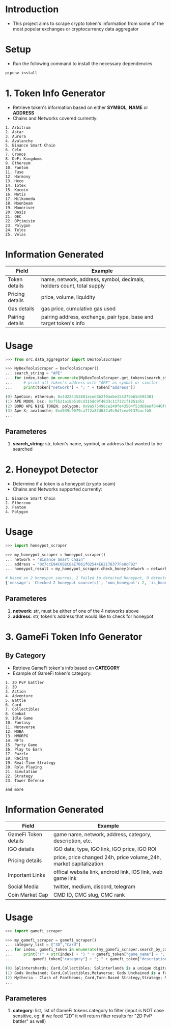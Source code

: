 # **Introduction**
- This project aims to scrape crypto token's information from some of the most popular exchanges or cryptocurrency data aggregator

# **Setup**
- Run the following command to install the necessary dependencies
```python
pipenv install
```

# **1. Token Info Generator**
- Retrieve token's information based on either **SYMBOL**, **NAME** or **ADDRESS**
- Chains and Networks covered currently:
```
1. Arbitrum
2. Astar
3. Aurora
4. Avalanche
5. Binance Smart Chain
6. Celo
7. Cronos
8. DeFi Kingdoms
9. Ethereum
10. Fantom
11. Fuse
12. Harmony
13. Heco
14. Iotex
15. Kucoin
16. Metis
17. Milkomeda
18. Moonbeam
19. Moonriver
20. Oasis
21. OEC
22. OPtimisim
23. Polygon
24. Telos
25. Velas
```
# **Information Generated**

| Field             | Example                                                               |
|-------------------|-----------------------------------------------------------------------|
| Token details     | name, network, address, symbol, decimals, holders count, total supply |
| Pricing details   | price, volume, liquidity                                              |
| Gas details       | gas price, cumulative gas used                                        |
| Pairing details   | pairing address, exchange, pair type, base and target token's info    |
# **Usage**
```python
>>> from src.data_aggregator import DexToolsScraper

>>> MyDexToolsScraper = DexToolsScraper()
... search_string = "APE"
... for index,token in enumerate(MyDexToolsScraper.get_tokens(search_string)):
...     # print all token's address with "APE" as symbol or similar
...     print(token["network"] + "; " + token["address"])

(0) ApeCoin; ethereum; 0x4d224452801aced8b2f0aebe155379bb5d594381
(1) APE MOON; bsc; 0xf5b21a18a510cd315dd9f46d3c117321f1851d51
(2) BORD APE NIKE TOKEN; polygon; 0x9a575498ce240fe43504f53d68eef6440f0cf280
(3) Ape-X; avalanche; 0xd039c9079ca7f2a87d632a9c0d7cea0137bacfb5
...
```
## **Parameteres**
1. **search_string**: str, token's name, symbol, or address that wanted to be searched

# **2. Honeypot Detector**
- Determine if a token is a honeypot (crypto scam)
- Chains and Networks supported currently:
```
1. Binance Smart Chain
2. Ethereum
3. Fantom
4. Polygon
```
# **Usage**
```python
>>> import honeypot_scraper

>>> my_honeypot_scraper = honeypot_scraper()
... network = "Binance Smart Chain"
... address = "0x7ccE94C0B2C8aE7661f02544E62178377Fe8cF92"
... honeypot_result = my_honeypot_scraper.check_honey(network = network,address = address )

# based on 2 honeypot sources, 2 failed to detected honeypot, 0 detected honeypot
{'message': 'Checked 2 honeypot source(s)', 'non_honeypot': 2, 'is_honeypot': 0}
```
## **Parameteres**
1. **network**: str, must be either of one of the 4 networks above
2. **address**: str, token's address that would like to check for honeypot

# **3. GameFi Token Info Generator**
## **By Category**
- Retrieve GameFi token's info based on **CATEGORY**
- Example of GameFi token's category:
```
1. 2D PvP battler
2. 3D
3. Action
4. Adventure
5. Battle
6. Card
7. Collectibles
8. Combat
9. Idle Game
10. Fantasy
11. Metaverse
12. MOBA
13. MMORPG
14. NFTs
15. Party Game
16. Play to Earn
17. Puzzle
18. Racing
19. Real-Time Strategy
20. Role Playing
21. Simulation
22. Strategy
23. Tower Defense
......
and more
```
# **Information Generated**

| Field                 | Example                                                           |
|-----------------------|-------------------------------------------------------------------|
| GameFi Token details  | game name, network, address, category, description, etc.          |
| IGO details           | IGO date, type, IGO link, IGO price, IGO ROI                      |
| Pricing details       | price, price changed 24h, price volume_24h, market capitalization |
| Important Links       | offical website link, android link, IOS link, web game link       |
| Social Media          | twitter, medium, discord, telegram                                |
| Coin Market Cap       | CMD ID, CMC slug, CMC rank                                        |

# **Usage**
```python
>>> import gamefi_scraper

>>> my_gamefi_scraper = gamefi_scraper()
... category_list = ["3D","Card"]
... for index, gamefi_token in enumerate(my_gamefi_scraper.search_by_category(category_list)):
...     print("(" + str(index) + ") " + gamefi_token["game_name"] + "; " +
...         gamefi_token["category"] + "; " + gamefi_token["description"])

(0) Splintershards; Card,Collectibles; Splinterlands is a unique digital trading card game that allows players to truly own their cards and other in-game assets.
(1) Gods Unchained; Card,Collectibles,Metaverse; Gods Unchained is a free-to-play tactical card game that gives players true ownership of their in-game items.
(2) Mytheria - Clash of Pantheons; Card,Turn-Based Strategy,Strategy; Mytheria is the first NFT game offering an exclusive Create to Earn feature for artists all over the world, with the name GodForge
...
```
## **Parameteres**
1. **category**: list, list of GameFi tokens category to filter (input is NOT case sensitive, eg: if we feed "2D" it will return filter results for "2D PvP battler" as well)
